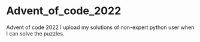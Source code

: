 # Advent_of_code_2022
Advent of code 2022 
I upload my solutions of non-expert python user when I can solve the puzzles.

